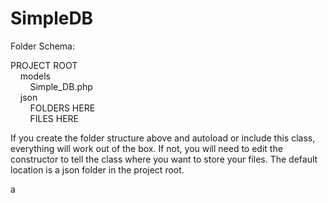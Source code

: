 SimpleDB
========

Folder Schema:

PROJECT ROOT<br />
&nbsp;&nbsp;&nbsp;&nbsp;models<br />
&nbsp;&nbsp;&nbsp;&nbsp;&nbsp;&nbsp;&nbsp;&nbsp;Simple_DB.php<br />
&nbsp;&nbsp;&nbsp;&nbsp;json<br />
&nbsp;&nbsp;&nbsp;&nbsp;&nbsp;&nbsp;&nbsp;&nbsp;FOLDERS HERE<br />
&nbsp;&nbsp;&nbsp;&nbsp;&nbsp;&nbsp;&nbsp;&nbsp;FILES HERE
    
If you create the folder structure above and autoload or include this class, everything will work out of the box. 
If not, you will need to edit the constructor to tell the class where you want to store your files. The default 
location is a json folder in the project root.

a
